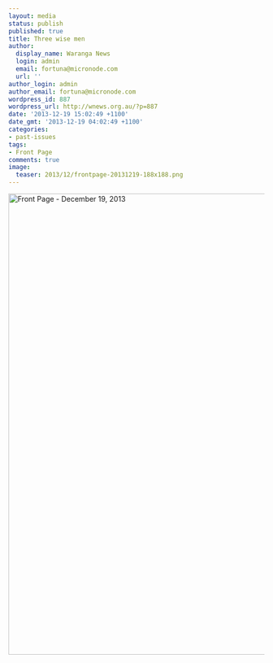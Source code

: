 ```yaml
---
layout: media
status: publish
published: true
title: Three wise men
author:
  display_name: Waranga News
  login: admin
  email: fortuna@micronode.com
  url: ''
author_login: admin
author_email: fortuna@micronode.com
wordpress_id: 887
wordpress_url: http://wnews.org.au/?p=887
date: '2013-12-19 15:02:49 +1100'
date_gmt: '2013-12-19 04:02:49 +1100'
categories:
- past-issues
tags:
- Front Page
comments: true
image:
  teaser: 2013/12/frontpage-20131219-188x188.png
---
```


<a href="{{ site.url }}/images/2013/12/frontpage-20131219.pdf"><img class="alignnone size-full wp-image-885" alt="Front Page - December 19, 2013" src="{{ site.url }}/images/2013/12/frontpage-20131219.png" width="624" height="907" /></a>
